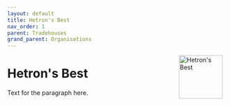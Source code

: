 ```yaml
---
layout: default
title: Hetron's Best
nav_order: 1
parent: Tradehouses
grand_parent: Organisations
---
```

<img src="/shysba/img/hetrons.png"
     alt="Hetron's Best"
     style="float: right; margin-right: 10px; width: 100px;" />

# Hetron's Best

Text for the paragraph here.